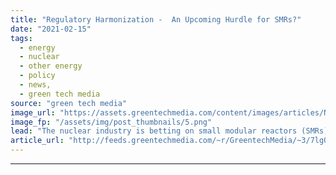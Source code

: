 ```yaml
---
title: "Regulatory Harmonization -  An Upcoming Hurdle for SMRs?"
date: "2021-02-15"
tags: 
  - energy
  - nuclear
  - other energy
  - policy
  - news,
  - green tech media
source: "green tech media"
image_url: "https://assets.greentechmedia.com/content/images/articles/NuScale_ArtistRendering_XL.jpeg"
image_fp: "/assets/img/post_thumbnails/5.png"
lead: "The nuclear industry is betting on small modular reactors (SMRs) to regain its competitive edge in markets such as the U.S. and Canada. Proponents say the reactors can be built cheaply once multiple units start being ordered and can even lead to lucr ..."
article_url: "http://feeds.greentechmedia.com/~r/GreentechMedia/~3/7lgQom4jo0I/regulatory-harmonization-an-upcoming-hurdle-for-smrs"
---
```


---

